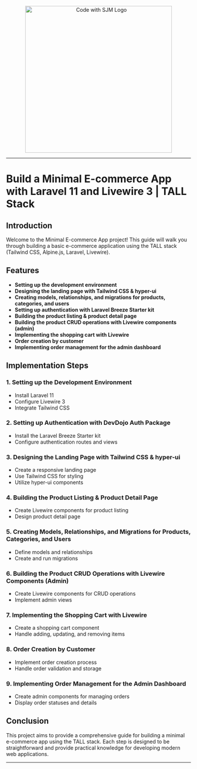 <p align="center"><a href="https://laravel.com" target="_blank"><img src="https://photos.app.goo.gl/ZT11GR7y973wXrSu8" width="400" alt="Code with SJM Logo"></a></p>

---

# Build a Minimal E-commerce App with Laravel 11 and Livewire 3 | TALL Stack

## Introduction
Welcome to the Minimal E-commerce App project! This guide will walk you through building a basic e-commerce application using the TALL stack (Tailwind CSS, Alpine.js, Laravel, Livewire).

## Features

- **Setting up the development environment**
- **Designing the landing page with Tailwind CSS & hyper-ui**
- **Creating models, relationships, and migrations for products, categories, and users**
- **Setting up authentication with Laravel Breeze Starter kit**
- **Building the product listing & product detail page**
- **Building the product CRUD operations with Livewire components (admin)**
- **Implementing the shopping cart with Livewire**
- **Order creation by customer**
- **Implementing order management for the admin dashboard**

## Implementation Steps

### 1. Setting up the Development Environment
- Install Laravel 11
- Configure Livewire 3
- Integrate Tailwind CSS

### 2. Setting up Authentication with DevDojo Auth Package
- Install the Laravel Breeze Starter kit
- Configure authentication routes and views

### 3. Designing the Landing Page with Tailwind CSS & hyper-ui
- Create a responsive landing page
- Use Tailwind CSS for styling
- Utilize hyper-ui components

### 4. Building the Product Listing & Product Detail Page
- Create Livewire components for product listing
- Design product detail page

### 5. Creating Models, Relationships, and Migrations for Products, Categories, and Users
- Define models and relationships
- Create and run migrations

### 6. Building the Product CRUD Operations with Livewire Components (Admin)
- Create Livewire components for CRUD operations
- Implement admin views

### 7. Implementing the Shopping Cart with Livewire
- Create a shopping cart component
- Handle adding, updating, and removing items

### 8. Order Creation by Customer
- Implement order creation process
- Handle order validation and storage

### 9. Implementing Order Management for the Admin Dashboard
- Create admin components for managing orders
- Display order statuses and details

## Conclusion
This project aims to provide a comprehensive guide for building a minimal e-commerce app using the TALL stack. Each step is designed to be straightforward and provide practical knowledge for developing modern web applications.

---